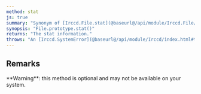 ```yaml
---
method: stat
js: true
summary: "Synonym of [Irccd.File.stat](@baseurl@/api/module/Irccd.File/function/stat.html) but with the path from the file."
synopsis: "File.prototype.stat()"
returns: "The stat information."
throws: "An [Irccd.SystemError](@baseurl@/api/module/Irccd/index.html#types) on failures."
---
```


## Remarks

<div class="alert alert-warning" role="alert">
**Warning**: this method is optional and may not be available on your system.
</div>
